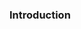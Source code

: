 <!--AUTOMATICALLY GENERATED
**********************************************************************
*                                                                    *
*    This file was automatically generated by copying                *
*    'content/notes/gnss_performance/intro.md'. If you want to       *
*    manually overwrite it, you have to remove this whole c          *
*    omment. Otherwise, it will be overwritten the next time any     *
*    change happens in the notes.                                    *
*                                                                    *
**********************************************************************
-->

### Introduction
